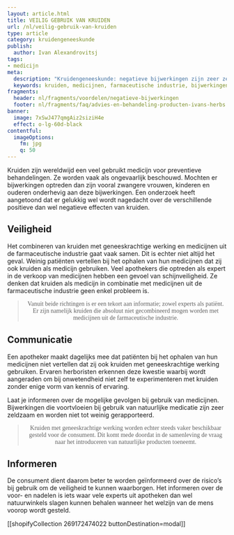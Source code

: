 ```yaml
---
layout: article.html
title: VEILIG GEBRUIK VAN KRUIDEN
url: /nl/veilig-gebruik-van-kruiden
type: article
category: kruidengeneeskunde
publish:
  author: Ivan Alexandrovitsj
tags:
- medicijn
meta:
  description: "Kruidengeneeskunde: negatieve bijwerkingen zijn zeer zeldzaam en minder ernstig dan bij medicijnen uit de farmaceutische industrie. Benieuwd naar onze inzichten?"
  keywords: kruiden, medicijnen, farmaceutische industrie, bijwerkingen, veilig, behandeling, apothekers, natuurlijke producten, zwangere vrouwen, kinderen, ouderen
fragments:
  header: nl/fragments/voordelen/negatieve-bijwerkingen
  footer: nl/fragments/faq/advies-en-behandeling-producten-ivans-herbs
banner:
  image: 7xSwJ477qmgAiz2siziH4e
  effect: o-lg-60d-black
contentful:
  imageOptions:
    fm: jpg
    q: 50
---
```

Kruiden zijn wereldwijd een veel gebruikt medicijn voor preventieve behandelingen. Ze worden vaak als ongevaarlijk beschouwd. Mochten er bijwerkingen optreden dan zijn vooral zwangere vrouwen, kinderen en ouderen onderhevig aan deze bijwerkingen. Een onderzoek heeft aangetoond dat er gelukkig wel wordt nagedacht over de verschillende positieve dan wel negatieve effecten van kruiden.

## Veiligheid

Het combineren van kruiden met geneeskrachtige werking en medicijnen uit de farmaceutische industrie gaat vaak samen. Dit is echter niet altijd het geval. Weinig patiënten vertellen bij het ophalen van hun medicijnen dat zij ook kruiden als medicijn gebruiken. Veel apothekers die optreden als expert in de verkoop van medicijnen hebben een gevoel van schijnveiligheid. Ze denken dat kruiden als medicijn in combinatie met medicijnen uit de farmaceutische industrie geen enkel probleem is.

><p style="text-align: center; font-family:papyrus">Vanuit beide richtingen is er een tekort aan informatie; zowel experts als patiënt. Er zijn namelijk kruiden die absoluut niet gecombineerd mogen worden met medicijnen uit de farmaceutische industrie.</p>

## Communicatie

Een apotheker maakt dagelijks mee dat patiënten bij het ophalen van hun medicijnen niet vertellen dat zij ook kruiden met geneeskrachtige werking gebruiken. Ervaren herboristen erkennen deze kwestie waarbij wordt aangeraden om bij onwetendheid niet zelf te experimenteren met kruiden zonder enige vorm van kennis of ervaring.

Laat je informeren over de mogelijke gevolgen bij gebruik van medicijnen. Bijwerkingen die voortvloeien bij gebruik van natuurlijke medicatie zijn zeer zeldzaam en worden niet tot weinig gerapporteerd.

><p style="text-align: center; font-family:papyrus">Kruiden met geneeskrachtige werking worden echter steeds vaker beschikbaar gesteld voor de consument. Dit komt mede doordat in de samenleving de vraag naar het introduceren van natuurlijke producten toeneemt.</p>

## Informeren

De consument dient daarom beter te worden geïnformeerd over de risico’s bij gebruik om de veiligheid te kunnen waarborgen. Het informeren over de voor- en nadelen is iets waar vele experts uit apotheken dan wel natuurwinkels slagen kunnen behalen wanneer het welzijn van de mens voorop wordt gesteld.

[[shopifyCollection 269172474022 buttonDestination=modal]]
